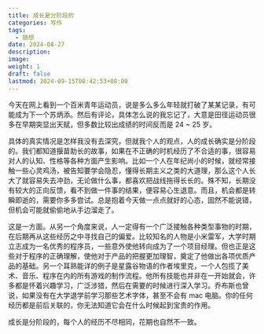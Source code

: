 ```yaml
---
title: 成长是分阶段的
categories: 写作
tags:
  - 随想
date: 2024-08-27
description: 
image: 
weight: 1
draft: false
lastmod: 2024-09-15T08:42:53+08:00
---
```

今天在网上看到一个百米青年运动员，说是多么多么年轻就打破了某某记录，有可能成为下一个苏炳添。然后有评论，具体怎么说的我忘记了，大意是田径运动员很多在早期突显出天赋，但多数比较出成绩的时间反而是 24 ~ 25 岁。

具体的真实情况是怎样我没有去深究，但就我个人的观点，人的成长确实是分阶段的。我们都知道揠苗助长的故事，如果在不正确的时机经历了不合适的事，很容易对人的认知、性格等各种方面产生影响。比如一个人在年纪尚小的时候，就经常接触一些心灵鸡汤，被告知要学会隐忍，懂得长期主义之类的大道理，那么这个人长大了就容易失去冲劲，无论做什么事，都喜欢把战线拖得长长的。殊不知，长期没有较大的正向反馈，看不到做一件事的结果，便容易心生退意。而且，机会都是转瞬即逝的，需要你多多尝试。总是抱着今天做一点点就好的心态，固然不能说错，但机会可能就偷偷地从手边溜走了。

这是一方面。从另一个角度来说，人一定得有一个广泛接触各种类型事物的时期，在后期再从这些经历之中寻找自己的偏爱。比较知名的人物是小米雷军，大学时期立志成为一名优秀的程序员，一些意外使他转向成为了一个项目经理。但也正是这些对于程序的正确理解，使他对于产品的把握更加理智，奠定了他做出各项优质产品的基础。另一个耳熟能详的例子是星露谷物语的作者埃里克，一个人包揽了美术、音乐、程序在内的所有游戏的制作流程。他所有技能也并非在一开始就会，许多都是怀着兴趣学习，广泛涉猎，然后在需要的时候进行深入学习。乔布斯也曾说，如果没有在大学退学前学习那些艺术字体，甚至不会有 mac 电脑。你的任何经历都是前后关联的，你无法知道它会在什么时候起到宝贵的作用。

成长是分阶段的，每个人的经历不尽相同，花期也自然不一致。


